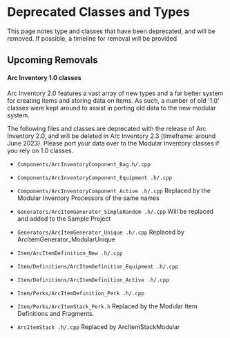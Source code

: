 # Deprecated Classes and Types

This page notes type and classes that have been deprecated, and will be removed.  If possible, a timeline for removal will be provided


## Upcoming Removals

#### Arc Inventory 1.0 classes
Arc Inventory 2.0 features a vast array of new types and a far better system for creating items and storing data on items.  As such, a number of old '1.0' classes were kept around to assist in porting old data to the new modular system.

The following files and classes are deprecated with the release of Arc Inventory 2.0, and will be deleted in Arc Inventory 2.3 (timeframe: around June 2023).  Please port your data over to the Modular Inventory classes if you rely on 1.0 classes.  


* `Components/ArcInventoryComponent_Bag.h/.cpp`
* `Components/ArcInventoryComponent_Equipment .h/.cpp` 
* `Components/ArcInventoryComponent_Active .h/.cpp`
Replaced by the Modular Inventory Processors of the same names

* `Generators/ArcItemGenerator_SimpleRandom .h/.cpp` 
Will be replaced and added to the Sample Project
* `Generators/ArcItemGenerator_Unique .h/.cpp` 
Replaced by ArcItemGenerator_ModularUnique

* `Item/ArcItemDefinition_New .h/.cpp`
* `Item/Definitions/ArcItemDefinition_Equipment .h/.cpp`
* `Item/Definitions/ArcItemDefinition_Active .h/.cpp`
* `Item/Perks/ArcItemDefinition_Perk .h/.cpp`
* `Item/Perks/ArcItemStack_Perk.h`
Replaced by the Modular Item Definitions and Fragments.  

* `ArcItemStack .h/.cpp`
Replaced by ArcItemStackModular
